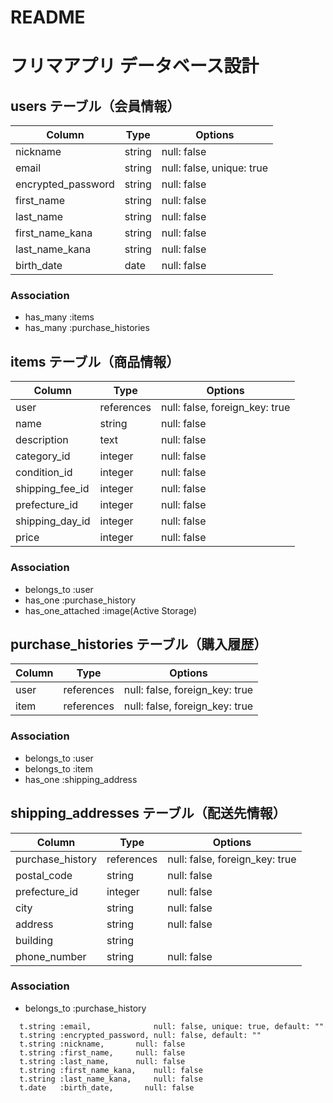 # README


# フリマアプリ データベース設計

## users テーブル（会員情報）

| Column            | Type    | Options                   |
| ---------------   | ------- | ------------------------- |
| nickname          | string  | null: false               |
| email             | string  | null: false, unique: true |
| encrypted_password| string  | null: false               |
| first_name        | string  | null: false               |
| last_name         | string  | null: false               |
| first_name_kana   | string  | null: false               |
| last_name_kana    | string  | null: false               |
| birth_date        | date    | null: false               |

### Association
- has_many :items
- has_many :purchase_histories


## items テーブル（商品情報）

| Column           | Type       | Options                        |
| -------------    | ---------- | ------------------------------ |
| user             | references | null: false, foreign_key: true |
| name             | string     | null: false                    |
| description      | text       | null: false                    |
| category_id      | integer    | null: false                    |
| condition_id     | integer    | null: false                    |
| shipping_fee_id  | integer    | null: false                    |
| prefecture_id    | integer    | null: false                    |
| shipping_day_id  | integer    | null: false                    |
| price            | integer    | null: false                    |

### Association
- belongs_to :user
- has_one :purchase_history
- has_one_attached :image(Active Storage)



## purchase_histories テーブル（購入履歴）

| Column  | Type       | Options                        |
| ------- | ---------- | ------------------------------ |
| user    | references | null: false, foreign_key: true |
| item    | references | null: false, foreign_key: true |

### Association
- belongs_to :user
- belongs_to :item
- has_one :shipping_address



## shipping_addresses テーブル（配送先情報）

| Column          | Type       | Options                        |
| --------------- | ---------- | ------------------------------ |
| purchase_history| references | null: false, foreign_key: true |
| postal_code     | string     | null: false                    |
| prefecture_id   | integer    | null: false                    |
| city            | string     | null: false                    |
| address         | string     | null: false                    |
| building        | string     |                                |
| phone_number    | string     | null: false                    |

### Association
- belongs_to :purchase_history


<!-- マイグレーション(usersテーブル)削除の時に備えてバックアップメモ -->

      t.string :email,              null: false, unique: true, default: ""
      t.string :encrypted_password, null: false, default: ""
      t.string :nickname,		null: false
      t.string :first_name,		null: false
      t.string :last_name,		null: false
      t.string :first_name_kana,    null: false
      t.string :last_name_kana,     null: false
      t.date   :birth_date,	      null: false